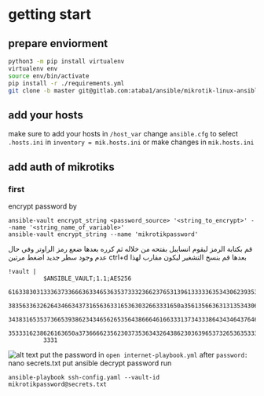 # getting start
## prepare enviorment 
```bash
python3 -m pip install virtualenv
virtualenv env 
source env/bin/activate
pip install -r ./requirements.yml
git clone -b master git@gitlab.com:ataba1/ansible/mikrotik-linux-ansible.git
```
## add your hosts
make sure to add your hosts in `/host_var` 
change `ansible.cfg` to select `.hosts.ini` in `inventory = mik.hosts.ini` or make changes in `mik.hosts.ini`
## add auth of mikrotiks 
### first 
encrypt password by
```shell
ansible-vault encrypt_string <password_source> '<string_to_encrypt>' --name '<string_name_of_variable>'
ansible-vault encrypt_string --name 'mikrotikpassword'
```
قم بكتابة الرمز ليقوم انسايبل بفتحه من خلاله
ثم كرره
بعدها ضعع رمز الراوتر
وفي حال عدم وجود سطر جديد اضغط مرتين ctrl+d
بعدها قم بنسخ التشغير
ليكون مقارب لهذا
```
!vault |
          $ANSIBLE_VAULT;1.1;AES256
          61633830313336373366636334653635373332366237653139613333363534306239353436313931
          3835633632626434663437316563633165363032663331650a356135663631313534306437306566
          34383165353736653938623434656265356438666461663331373433386434346437646463643464
          3533316238626163650a373666623562303735363432643862303639653732653635333165383334
          3331
```
![alt text](image.png)
put the password in `open internet-playbook.yml` after `password:`
nano secrets.txt
put ansible decrypt password
run
```
ansible-playbook ssh-config.yaml --vault-id mikrotikpassword@secrets.txt

```